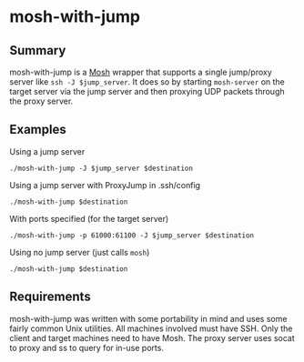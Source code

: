 # mosh-with-jump

## Summary

mosh-with-jump is a [Mosh](https://mosh.org) wrapper that supports a single
jump/proxy server like `ssh -J $jump_server`. It does so by starting
`mosh-server` on the target server via the jump server and then proxying UDP
packets through the proxy server.

## Examples

Using a jump server

    ./mosh-with-jump -J $jump_server $destination

Using a jump server with ProxyJump in .ssh/config

    ./mosh-with-jump $destination

With ports specified (for the target server)

    ./mosh-with-jump -p 61000:61100 -J $jump_server $destination

Using no jump server (just calls `mosh`)
    
    ./mosh-with-jump $destination
    
## Requirements

mosh-with-jump was written with some portability in mind and uses some fairly
common Unix utilities. All machines involved must have SSH. Only the client and
target machines need to have Mosh. The proxy server uses socat to proxy and ss
to query for in-use ports.
